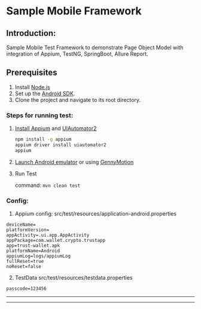 # Sample Mobile Framework

## Introduction:
Sample Mobile Test Framework to demonstrate Page Object Model with integration of Appium, TestNG, SpringBoot, Allure Report.

## Prerequisites
1. Install [Node.js](https://github.com/nodejs/help/wiki/Installation)
2. Set up the [Android SDK](https://developer.android.com/about/versions/14/setup-sdk).
3. Clone the project and navigate to its root directory.

### Steps for running test:
1. [Install Appium](https://appium.io/docs/en/2.0/quickstart/install/) and [UIAutomator2](https://appium.io/docs/en/2.0/quickstart/uiauto2-driver/)
    ```bash
    npm install -g appium
    appium driver install uiautomator2
    appium 
    ```
2. [Launch Android emulator](https://developer.android.com/studio/run/emulator-commandline) or using [GennyMotion](https://genymotion.com/)
3. Run Test

   command: ```mvn clean test```

### Config:
1. Appium config: src/test/resources/application-android.properties
 ```
deviceName=
platformVersion=
appActivity=.ui.app.AppActivity
appPackage=com.wallet.crypto.trustapp
app=trust-wallet.apk
platformName=Android
appiumLog=logs/appiumLog
fullReset=true
noReset=false
```

2. TestData src/test/resources/testdata.properties
```
passcode=123456
```
---

---